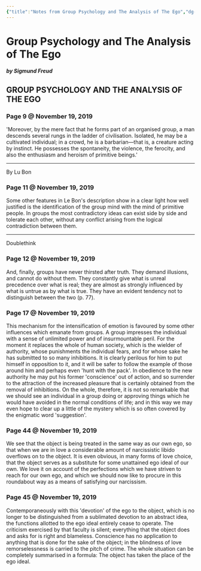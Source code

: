 ```yaml
---
{"title":"Notes from Group Psychology and The Analysis of The Ego","dg-publish":true,"dg-note-icon":"stone","created":"2019-11-19T17:41:24+06:00","updated":"2023-02-21T20:50:08+06:00","tags":["reading-note"],"permalink":"/reading/notes-and-highlights/group-psychology-and-the-analysis-of-the-ego/","dgPassFrontmatter":true,"noteIcon":"stone"}
---
```


# Group Psychology and The Analysis of The Ego
##### by Sigmund Freud

## GROUP PSYCHOLOGY AND THE ANALYSIS OF THE EGO 
### Page 9 @ November 19, 2019
'Moreover, by the mere fact that he forms part of an organised group, a man descends several rungs in the ladder of civilisation. Isolated, he may be a cultivated individual; in a crowd, he is a barbarian—that is, a creature acting by instinct. He possesses the spontaneity, the violence, the ferocity, and also the enthusiasm and heroism of primitive beings.'

---
By Lu Bon

### Page 11 @ November 19, 2019
Some other features in Le Bon's description show in a clear light how well justified is the identification of the group mind with the mind of primitive people. In groups the most contradictory ideas can exist side by side and tolerate each other, without any conflict arising from the logical contradiction between them.

---
Doublethink

### Page 12 @ November 19, 2019
And, finally, groups have never thirsted after truth. They demand illusions, and cannot do without them. They constantly give what is unreal precedence over what is real; they are almost as strongly influenced by what is untrue as by what is true. They have an evident tendency not to distinguish between the two (p. 77).

### Page 17 @ November 19, 2019
This mechanism for the intensification of emotion is favoured by some other influences which emanate from groups. A group impresses the individual with a sense of unlimited power and of insurmountable peril. For the moment it replaces the whole of human society, which is the wielder of authority, whose punishments the individual fears, and for whose sake he has submitted to so many inhibitions. It is clearly perilous for him to put himself in opposition to it, and it will be safer to follow the example of those around him and perhaps even 'hunt with the pack'. In obedience to the new authority he may put his former 'conscience' out of action, and so surrender to the attraction of the increased pleasure that is certainly obtained from the removal of inhibitions. On the whole, therefore, it is not so remarkable that we should see an individual in a group doing or approving things which he would have avoided in the normal conditions of life; and in this way we may even hope to clear up a little of the mystery which is so often covered by the enigmatic word 'suggestion'.

### Page 44 @ November 19, 2019
We see that the object is being treated in the same way as our own ego, so that when we are in love a considerable amount of narcissistic libido overflows on to the object. It is even obvious, in many forms of love choice, that the object serves as a substitute for some unattained ego ideal of our own. We love it on account of the perfections which we have striven to reach for our own ego, and which we should now like to procure in this roundabout way as a means of satisfying our narcissism.

### Page 45 @ November 19, 2019
Contemporaneously with this 'devotion' of the ego to the object, which is no longer to be distinguished from a sublimated devotion to an abstract idea, the functions allotted to the ego ideal entirely cease to operate. The criticism exercised by that faculty is silent; everything that the object does and asks for is right and blameless. Conscience has no application to anything that is done for the sake of the object; in the blindness of love remorselessness is carried to the pitch of crime. The whole situation can be completely summarised in a formula: The object has taken the place of the ego ideal.